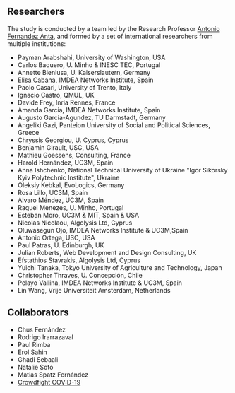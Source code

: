 ## Researchers

The study is conducted by a team led by the Research Professor [Antonio Fernandez Anta](https://people.networks.imdea.org/~antonio_fernandez/), and formed by a set of international researchers from multiple institutions:

- Payman Arabshahi, University of Washington, USA
- Carlos Baquero, U. Minho & INESC TEC, Portugal
- Annette Bieniusa, U. Kaiserslautern, Germany
- [Elisa Cabana](https://www.linkedin.com/in/ecabestadistica/), IMDEA Networks Institute, Spain
- Paolo Casari, University of Trento, Italy
- Ignacio Castro, QMUL, UK
- Davide Frey, Inria Rennes, France
- Amanda García, IMDEA Networks Institute, Spain
- Augusto Garcia-Agundez, TU Darmstadt, Germany
- Angeliki Gazi, Panteion University of Social and Political Sciences, Greece
- Chryssis Georgiou, U. Cyprus, Cyprus
- Benjamin Girault, USC, USA
- Mathieu Goessens, Consulting, France
- Harold Hernández, UC3M, Spain
- Anna Ishchenko, National Technical University of Ukraine "Igor Sikorsky Kyiv Polytechnic Institute", Ukraine
- Oleksiy Kebkal, EvoLogics, Germany
- Rosa Lillo, UC3M, Spain
- Alvaro Méndez, UC3M, Spain
- Raquel Menezes, U. Minho, Portugal
- Esteban Moro, UC3M & MIT, Spain & USA
- Nicolas Nicolaou, Algolysis Ltd, Cyprus
- Oluwasegun Ojo, IMDEA Networks Institute & UC3M,Spain
- Antonio Ortega, USC, USA
- Paul Patras, U. Edinburgh, UK
- Julian Roberts, Web Development and Design Consulting, UK
- Efstathios Stavrakis, Algolysis Ltd, Cyprus
- Yuichi Tanaka, Tokyo University of Agriculture and Technology, Japan
- Christopher Thraves, U. Concepción, Chile
- Pelayo Vallina, IMDEA Networks Institute & UC3M, Spain
- Lin Wang, Vrije Universiteit Amsterdam, Netherlands

## Collaborators

- Chus Fernández
- Rodrigo Irarrazaval
- Paul Rimba
- Erol Sahin
- Ghadi Sebaali
- Natalie Soto
- Matias Spatz Fernández
- [Crowdfight COVID-19](https://crowdfightcovid19.org/)

